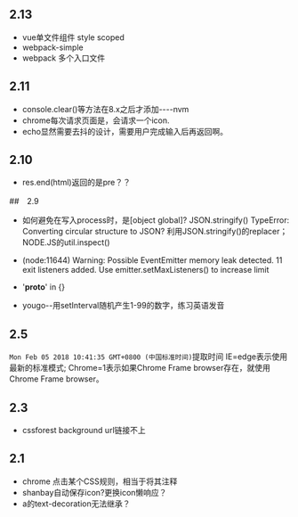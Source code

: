 ## 2.13
+ vue单文件组件 style scoped
+ webpack-simple
+ webpack 多个入口文件

## 2.11
+ console.clear()等方法在8.x之后才添加----nvm
+ chrome每次请求页面是，会请求一个icon.
+ echo显然需要去抖的设计，需要用户完成输入后再返回啊。

## 2.10
+ res.end(html)返回的是pre？？



##　2.9

+ 如何避免在写入process时，是[object global]?  JSON.stringify()
TypeError: Converting circular structure to JSON?
利用JSON.stringify()的replacer；NODE.JS的util.inspect()

+ (node:11644) Warning: Possible EventEmitter memory leak detected. 11 exit listeners added. Use emitter.setMaxListeners() to increase limit
+ '__proto__' in {}
+ yougo--用setInterval随机产生1-99的数字，练习英语发音


## 2.5
`Mon Feb 05 2018 10:41:35 GMT+0800 (中国标准时间)`提取时间
<meta http-equiv="X-UA-Compatible" content="IE=edge,chrome=1" />
IE=edge表示使用最新的标准模式; Chrome=1表示如果Chrome Frame browser存在，就使用Chrome Frame browser。
<meta name="renderer" content="webkit" />

## 2.3
+ cssforest background url链接不上










## 2.1
+ chrome 点击某个CSS规则，相当于将其注释
+ shanbay自动保存icon?更换icon懒响应？
+ a的text-decoration无法继承？



